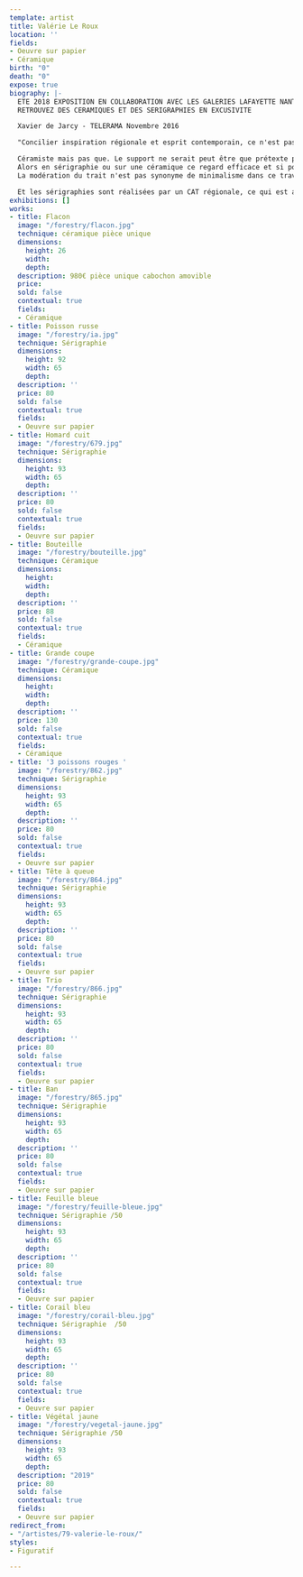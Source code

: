 ```yaml
---
template: artist
title: Valérie Le Roux
location: ''
fields:
- Oeuvre sur papier
- Céramique
birth: "0"
death: "0"
expose: true
biography: |-
  ETE 2018 EXPOSITION EN COLLABORATION AVEC LES GALERIES LAFAYETTE NANTES
  RETROUVEZ DES CERAMIQUES ET DES SERIGRAPHIES EN EXCUSIVITE

  Xavier de Jarcy - TELERAMA Novembre 2016

  "Concilier inspiration régionale et esprit contemporain, ce n'est pas si fréquent. Valérie Leroux y parvient.

  Céramiste mais pas que. Le support ne serait peut être que prétexte pour installer un trait qui se lit aussi bien à plat que sur des volumes.
  Alors en sérigraphie ou sur une céramique ce regard efficace et si poétique sur notre bord de mer, vous permettra d'installer un bol d'air frais au-delà de notre belle Bretagne.
  La modération du trait n'est pas synonyme de minimalisme dans ce travail qui met la flore en mouvement.

  Et les sérigraphies sont réalisées par un CAT régionale, ce qui est aussi important pour Valérie LEROUX
exhibitions: []
works:
- title: Flacon
  image: "/forestry/flacon.jpg"
  technique: céramique pièce unique
  dimensions:
    height: 26
    width: 
    depth: 
  description: 980€ pièce unique cabochon amovible
  price: 
  sold: false
  contextual: true
  fields:
  - Céramique
- title: Poisson russe
  image: "/forestry/ia.jpg"
  technique: Sérigraphie
  dimensions:
    height: 92
    width: 65
    depth: 
  description: ''
  price: 80
  sold: false
  contextual: true
  fields:
  - Oeuvre sur papier
- title: Homard cuit
  image: "/forestry/679.jpg"
  technique: Sérigraphie
  dimensions:
    height: 93
    width: 65
    depth: 
  description: ''
  price: 80
  sold: false
  contextual: true
  fields:
  - Oeuvre sur papier
- title: Bouteille
  image: "/forestry/bouteille.jpg"
  technique: Céramique
  dimensions:
    height: 
    width: 
    depth: 
  description: ''
  price: 88
  sold: false
  contextual: true
  fields:
  - Céramique
- title: Grande coupe
  image: "/forestry/grande-coupe.jpg"
  technique: Céramique
  dimensions:
    height: 
    width: 
    depth: 
  description: ''
  price: 130
  sold: false
  contextual: true
  fields:
  - Céramique
- title: '3 poissons rouges '
  image: "/forestry/862.jpg"
  technique: Sérigraphie
  dimensions:
    height: 93
    width: 65
    depth: 
  description: ''
  price: 80
  sold: false
  contextual: true
  fields:
  - Oeuvre sur papier
- title: Tête à queue
  image: "/forestry/864.jpg"
  technique: Sérigraphie
  dimensions:
    height: 93
    width: 65
    depth: 
  description: ''
  price: 80
  sold: false
  contextual: true
  fields:
  - Oeuvre sur papier
- title: Trio
  image: "/forestry/866.jpg"
  technique: Sérigraphie
  dimensions:
    height: 93
    width: 65
    depth: 
  description: ''
  price: 80
  sold: false
  contextual: true
  fields:
  - Oeuvre sur papier
- title: Ban
  image: "/forestry/865.jpg"
  technique: Sérigraphie
  dimensions:
    height: 93
    width: 65
    depth: 
  description: ''
  price: 80
  sold: false
  contextual: true
  fields:
  - Oeuvre sur papier
- title: Feuille bleue
  image: "/forestry/feuille-bleue.jpg"
  technique: Sérigraphie /50
  dimensions:
    height: 93
    width: 65
    depth: 
  description: ''
  price: 80
  sold: false
  contextual: true
  fields:
  - Oeuvre sur papier
- title: Corail bleu
  image: "/forestry/corail-bleu.jpg"
  technique: Sérigraphie  /50
  dimensions:
    height: 93
    width: 65
    depth: 
  description: ''
  price: 80
  sold: false
  contextual: true
  fields:
  - Oeuvre sur papier
- title: Végétal jaune
  image: "/forestry/vegetal-jaune.jpg"
  technique: Sérigraphie /50
  dimensions:
    height: 93
    width: 65
    depth: 
  description: "2019"
  price: 80
  sold: false
  contextual: true
  fields:
  - Oeuvre sur papier
redirect_from:
- "/artistes/79-valerie-le-roux/"
styles:
- Figuratif

---
```

